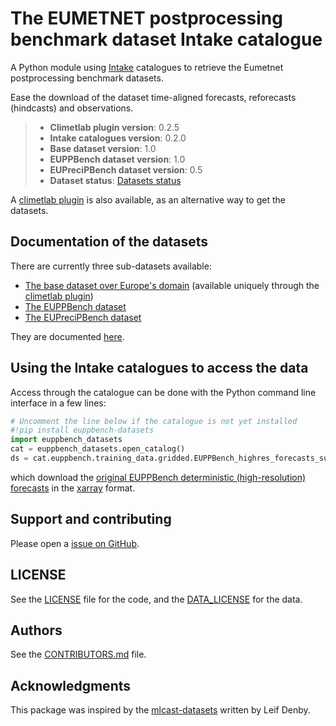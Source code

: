# The EUMETNET postprocessing benchmark dataset Intake catalogue

A Python module using [Intake](https://github.com/intake/intake) catalogues to retrieve the Eumetnet postprocessing benchmark datasets.

Ease the download of the dataset time-aligned forecasts, reforecasts (hindcasts) and observations.

> * **Climetlab plugin version**: 0.2.5
> * **Intake catalogues version**: 0.2.0
> * **Base dataset version**: 1.0
> * **EUPPBench dataset version**: 1.0
> * **EUPreciPBench dataset version**: 0.5
> * **Dataset status**: [Datasets status](https://eupp-benchmark.github.io/EUPPBench-doc/files/datasets_status.html#datasets-status)

A [climetlab plugin](https://github.com/EUPP-benchmark/climetlab-eumetnet-postprocessing-benchmark) is also available, as an alternative way to get the datasets.

## Documentation of the datasets

There are currently three sub-datasets available:

* [The base dataset over Europe's domain](https://eupp-benchmark.github.io/EUPPBench-doc/files/base_datasets.html) (available uniquely through the [climetlab plugin](https://github.com/EUPP-benchmark/climetlab-eumetnet-postprocessing-benchmark))
* [The EUPPBench dataset](https://eupp-benchmark.github.io/EUPPBench-doc/files/EUPPBench_datasets.html)
* [The EUPreciPBench dataset]()

They are documented [here](https://eupp-benchmark.github.io/EUPPBench-doc/index.html).

## Using the Intake catalogues to access the data

Access through the catalogue can be done with the Python command line interface in a few lines:

```python
# Uncomment the line below if the catalogue is not yet installed
#!pip install euppbench-datasets
import euppbench_datasets
cat = euppbench_datasets.open_catalog()
ds = cat.euppbench.training_data.gridded.EUPPBench_highres_forecasts_surface.to_dask() 
```

which download the [original EUPPBench deterministic (high-resolution) forecasts](https://eupp-benchmark.github.io/EUPPBench-doc/files/EUPPBench_datasets.html#surface-variable-forecasts) 
in the [xarray](http://xarray.pydata.org/en/stable/index.html) format.

## Support and contributing

Please open a [issue on GitHub](https://github.com/EUPP-benchmark/intake-eumetnet-postprocessing-benchmark/issues).

## LICENSE

See the [LICENSE](https://github.com/EUPP-benchmark/intake-eumetnet-postprocessing-benchmark/blob/main/LICENSE) file for the code, and the [DATA_LICENSE](https://github.com/Climdyn/climetlab-eumetnet-postprocessing-benchmark/blob/main/DATA_LICENSE) for the data.

## Authors

See the [CONTRIBUTORS.md](https://github.com/EUPP-benchmark/intake-eumetnet-postprocessing-benchmark/blob/main/CONTRIBUTORS.md) file.

## Acknowledgments

This package was inspired by the [mlcast-datasets](https://github.com/mlcast-community/mlcast-datasets) written by Leif Denby.